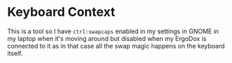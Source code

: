 # Keyboard Context

This is a tool so I have `ctrl:swapcaps` enabled in my settings in GNOME in my
laptop when it's moving around but disabled when my ErgoDox is connected to it
as in that case all the swap magic happens on the keyboard itself.
